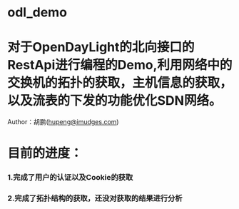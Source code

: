 # odl_demo
# 对于OpenDayLight的北向接口的RestApi进行编程的Demo,利用网络中的交换机的拓扑的获取，主机信息的获取，以及流表的下发的功能优化SDN网络。
Author：胡鹏(hupeng@imudges.com)
# 目前的进度：
### 1.完成了用户的认证以及Cookie的获取
### 2.完成了拓扑结构的获取，还没对获取的结果进行分析

